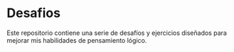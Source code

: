# Desafios 
Este repositorio contiene una serie de desafíos y ejercicios diseñados para mejorar mis habilidades de pensamiento lógico.

